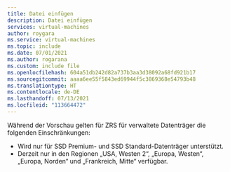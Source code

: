 ```yaml
---
title: Datei einfügen
description: Datei einfügen
services: virtual-machines
author: roygara
ms.service: virtual-machines
ms.topic: include
ms.date: 07/01/2021
ms.author: rogarana
ms.custom: include file
ms.openlocfilehash: 604a51db242d82a737b3aa3d38092a68fd921b17
ms.sourcegitcommit: aaaa6ee55f5843ed69944f5c3869368e54793b48
ms.translationtype: HT
ms.contentlocale: de-DE
ms.lasthandoff: 07/13/2021
ms.locfileid: "113664472"
---
```

Während der Vorschau gelten für ZRS für verwaltete Datenträger die folgenden Einschränkungen:

- Wird nur für SSD Premium- und SSD Standard-Datenträger unterstützt.
- Derzeit nur in den Regionen „USA, Westen 2“, „Europa, Westen“, „Europa, Norden“ und „Frankreich, Mitte“ verfügbar.